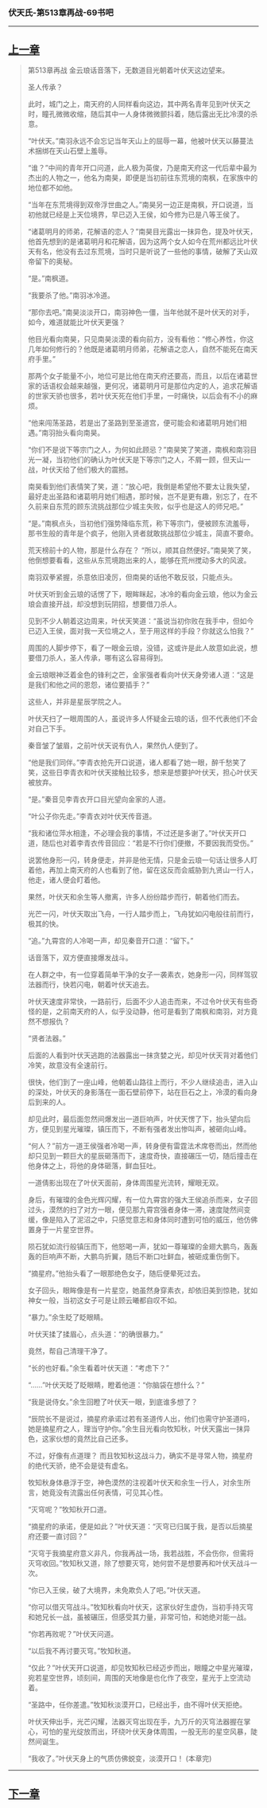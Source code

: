 ### 伏天氏-第513章再战-69书吧

--------
[上一章](./cbd320067019931247b635416e9360ac.md)
--------


>
>
>
>第513章再战
>金云琅话音落下，无数道目光朝着叶伏天这边望来。
>
>圣人传承？
>
>此时，城门之上，南天府的人同样看向这边，其中两名青年见到叶伏天之时，瞳孔微微收缩，随后其中一人身体微微颤抖着，随后露出无比冷漠的杀意。
>
>“叶伏天。”南羽永远不会忘记当年天山上的屈辱一幕，他被叶伏天以藤蔓法术捆绑在天山石壁上羞辱。
>
>“谁？”中间的青年开口问道，此人极为英俊，乃是南天府这一代后辈中最为杰出的人物之一，他名为南昊，即便是当初前往东荒境的南枫，在家族中的地位都不如他。
>
>“当年在东荒境得到双帝浮世曲之人。”南昊另一边正是南枫，开口说道，当初他就已经是上天位境界，早已迈入王侯，如今修为已是八等王侯了。
>
>“诸葛明月的师弟，花解语的恋人？”南昊目光露出一抹异色，提及叶伏天，他首先想到的是诸葛明月和花解语，因为这两个女人如今在荒州都远比叶伏天有名，他没有去过东荒境，当时只是听说了一些他的事情，破解了天山双帝留下的奥秘。
>
>“是。”南枫道。
>
>“我要杀了他。”南羽冰冷道。
>
>“那你去吧。”南昊淡淡开口，南羽神色一僵，当年他就不是叶伏天的对手，如今，难道就能比叶伏天更强？
>
>他目光看向南昊，只见南昊淡漠的看向前方，没有看他：“修心养性，你这几年如何修行的？他既是诸葛明月师弟，花解语之恋人，自然不能死在南天府手里。”
>
>那两个女子能量不小，地位可是比他在南天府还要高，而且，以后在诸葛世家的话语权会越来越强，更何况，诸葛明月可是那位内定的人，追求花解语的世家天骄也很多，若叶伏天死在他们手里，一时痛快，以后会有不小的麻烦。
>
>“他来闯荡圣路，若是出了圣路到至圣道宫，便可能会和诸葛明月她们相遇。”南羽抬头看向南昊。
>
>“你们不是说下等宗门之人，为何如此顾忌？”南昊笑了笑道，南枫和南羽目光一凝，当初他们的确认为叶伏天是下等宗门之人，不屑一顾，但天山一战，叶伏天给了他们极大的震撼。
>
>南昊看到他们表情笑了笑，道：“放心吧，我倒是希望他不要太让我失望，最好走出圣路和诸葛明月她们相遇，那时候，岂不是更有趣，别忘了，在不久前来自东荒的顾东流挑战那位少城主失败，似乎也是这人的师兄吧。”
>
>“是。”南枫点头，当初他们强势降临东荒，称下等宗门，便被顾东流羞辱，那书生般的青年是个疯子，他刚入贤者就敢挑战那位少城主，简直不要命。
>
>荒天榜前十的人物，那是什么存在？
>“所以，顺其自然便好。”南昊笑了笑，他倒想要看看，这些从东荒境跑出来的人，能够在荒州搅动多大的风波。
>
>南羽双拳紧握，杀意依旧凌厉，但南昊的话他不敢反驳，只能点头。
>
>叶伏天听到金云琅的话愣了下，眼眸眯起，冰冷的看向金云琅，他以为金云琅会直接开战，却没想到玩阴招，想要借刀杀人。
>
>见到不少人朝着这边周来，叶伏天笑道：“虽说当初你败在我手中，但如今已迈入王侯，面对我一天位境之人，至于用这样的手段？你就这么怕我？”
>
>周围的人脚步停下，看了一眼金云琅，没错，这或许是此人故意如此说，想要借刀杀人，圣人传承，哪有这么容易得到。
>
>金云琅眼神泛着金色的锋利之芒，金家强者看向叶伏天身旁诸人道：“这是是我们和他之间的恩怨，诸位要插手？”
>
>这些人，并非是星辰学院之人。
>
>叶伏天扫了一眼周围的人，虽说许多人怀疑金云琅的话，但不代表他们不会对自己下手。
>
>秦音皱了皱眉，之前叶伏天说有仇人，果然仇人便到了。
>
>“他是我们同伴。”李青衣抢先开口说道，诸人都看了她一眼，醉千愁笑了笑，这些日李青衣和叶伏天接触比较多，想来是想要护叶伏天，担心叶伏天被放弃。
>
>“是。”秦音见李青衣开口目光望向金家的人道。
>
>“叶公子你先走。”李青衣对叶伏天传音道。
>
>“我和诸位萍水相逢，不必理会我的事情，不过还是多谢了。”叶伏天开口道，随后也对着李青衣传音回应：“若是不行你们便撤，不要因我而受伤。”
>
>说罢他身形一闪，转身便走，并非是他无情，只是金云琅一句话让很多人盯着他，再加上南天府的人也看到了他，留在这反而会威胁到九贤山一行人，他走，诸人便会盯着他。
>
>果然，叶伏天和余生等人撤离，许多人纷纷踏步而行，朝着他们而去。
>
>光芒一闪，叶伏天取出飞舟，一行人踏步而上，飞舟犹如闪电般往前而行，极其的快。
>
>“追。”九霄宫的人冷喝一声，却见秦音开口道：“留下。”
>
>话音落下，双方便直接爆发战斗。
>
>在人群之中，有一位穿着简单干净的女子一袭素衣，她身形一闪，同样驾驭法器而行，快若闪电，朝着叶伏天追去。
>
>叶伏天速度非常快，一路前行，后面不少人追击而来，不过令叶伏天有些奇怪的是，之前南天府的人，似乎没动静，他可是看到了南枫和南羽，对方竟然不想报仇？
>
>“贤者法器。”
>
>后面的人看到叶伏天逃跑的法器露出一抹贪婪之光，却见叶伏天背对着他们冷笑，故意没有全速前行。
>
>很快，他们到了一座山峰，他朝着山路往上而行，不少人继续追击，进入山的深处，叶伏天的身影落在一面石壁前停下，站在巨石之上，冷漠的看向身后到来的人。
>
>却见此时，最后面忽然间爆发出一道巨响声，叶伏天愣了下，抬头望向后方，便见到星光璀璨，镇压而下，不断有强者发出惨叫声，被砸向山峰。
>
>“何人？”前方一道王侯强者冷喝一声，转身便有雷霆法术席卷而出，然而他却只见到一颗巨大的星辰砸落而下，速度奇快，直接碾压一切，随后撞击在他身体之上，将他的身体砸落，鲜血狂吐。
>
>一道倩影出现在了叶伏天面前，身体周围星光流转，耀眼无双。
>
>身后，有璀璨的金色光辉闪耀，有一位九霄宫的强大王侯追杀而来，女子回过头，漠然的扫了对方一眼，便见那九霄宫强者身体一滞，速度陡然间变缓，像是陷入了泥沼之中，只感觉意志和身体同时遭到可怕的威压，他仿佛置身于一片星空世界。
>
>陨石犹如流行般镇压而下，他怒喝一声，犹如一尊璀璨的金翅大鹏鸟，轰轰轰的巨响声不断，大鹏鸟折翼，随后不断口吐鲜血，被砸成重伤倒下。
>
>“摘星府。”他抬头看了一眼那绝色女子，随后便晕死过去。
>
>女子回头，眼眸像是有一片星空，她虽然身穿素衣，却依旧美到惊艳，犹如神女一般，当初这女子可是让顾云曦都自叹不如。
>
>“暴力。”余生眨了眨眼睛。
>
>叶伏天揉了揉眉心，点头道：“的确很暴力。”
>
>竟然，帮自己清理干净了。
>
>“长的也好看。”余生看着叶伏天道：“考虑下？”
>
>“……”叶伏天眨了眨眼睛，瞪着他道：“你脑袋在想什么？”
>
>“我是说侍女。”余生回瞪了叶伏天一眼，到底谁多想了？
>
>“辰院长不是说过，摘星府承诺过若有圣道传人出，他们也需守护圣道吗，她是摘星府之人，理当守护你。”余生目光看向牧知秋，叶伏天露出一抹异色，这家伙想的竟然比自己还多。
>
>不过，好像有点道理？
>而且牧知秋这战斗力，确实不是寻常人物，摘星府的绝代天骄，绝不会是徒有虚名。
>
>牧知秋身体悬浮于空，神色漠然的注视着叶伏天和余生一行人，对余生所言，她竟没有流露出任何表情，可见其心性。
>
>“灭穹呢？”牧知秋开口道。
>
>“摘星府的承诺，便是如此？”叶伏天道：“灭穹已归属于我，是否以后摘星府还要一直讨回？”
>
>“灭穹于我摘星府意义非凡，你我再战一场，我若战胜，不会伤你，但需将灭穹收回。”牧知秋又道，除了想要灭穹，她何尝不是想要再和叶伏天战斗一次。
>
>“你已入王侯，破了大境界，未免欺负人了吧。”叶伏天道。
>
>“你可以借灭穹战斗。”牧知秋看向叶伏天，这家伙好生虚伪，当初手持灭穹和她兄长一战，虽被碾压，但感受其力量，非常可怕，和她绝对能一战。
>
>“你若再败呢？”叶伏天问道。
>
>“以后我不再讨要灭穹。”牧知秋道。
>
>“仅此？”叶伏天开口说道，却见牧知秋已经迈步而出，眼瞳之中星光璀璨，宛若星空世界，顷刻间，周围的天地像是也化作了夜空，星光于上空流动着。
>
>“圣路中，任你差遣。”牧知秋淡漠开口，已经出手，由不得叶伏天拒绝。
>
>叶伏天伸出手，光芒闪耀，法器灭穹出现在手，九万斤的灭穹法器握在掌心，可怕的星光绽放而出，环绕叶伏天身体周围，一股无形的星空风暴，陡然间诞生。
>
>“我收了。”叶伏天身上的气质仿佛蜕变，淡漠开口！
>(本章完)
>
>

--------
[下一章](./2d595167f2c99642e647afa65d26d35f.md)
--------
